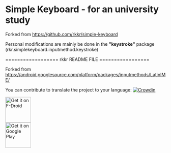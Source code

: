 
# Simple Keyboard - for an university study
  
Forked from https://github.com/rkkr/simple-keyboard

Personal modifications are mainly be done in the **"keystroke"** package (rkr.simplekeyboard.inputmethod.keystroke)
  
================== rkkr README FILE =================  
  
Forked from https://android.googlesource.com/platform/packages/inputmethods/LatinIME/  
  
You can contribute to translate the project to your language: [![Crowdin](https://d322cqt584bo4o.cloudfront.net/simple-keyboard/localized.svg)](https://crowdin.com/project/simple-keyboard)  
  
[<img src="https://f-droid.org/badge/get-it-on.png"  
 alt="Get it on F-Droid" height="80">](https://f-droid.org/packages/rkr.simplekeyboard.inputmethod/)  
[<img src="https://play.google.com/intl/en_us/badges/images/generic/en-play-badge.png"  
 alt="Get it on Google Play" height="80">](https://play.google.com/store/apps/details?id=rkr.simplekeyboard.inputmethod)
 